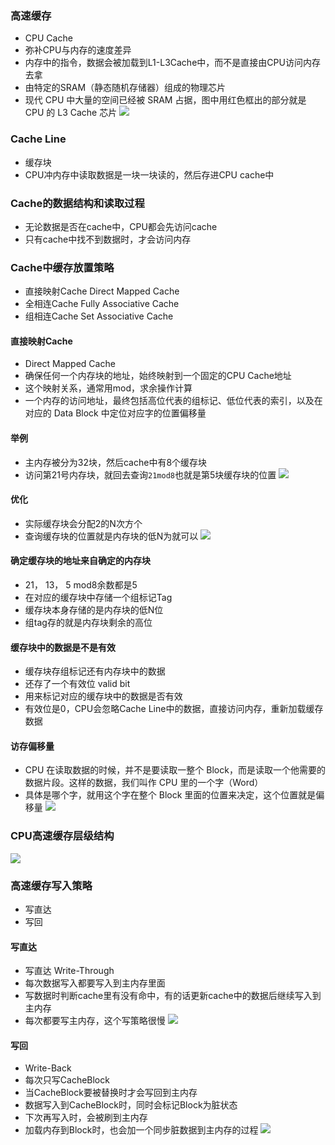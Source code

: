 ### 高速缓存
- CPU Cache
- 弥补CPU与内存的速度差异
- 内存中的指令，数据会被加载到L1-L3Cache中，而不是直接由CPU访问内存去拿
- 由特定的SRAM（静态随机存储器）组成的物理芯片
- 现代 CPU 中大量的空间已经被 SRAM 占据，图中用红色框出的部分就是 CPU 的 L3 Cache 芯片
![](/images/jsjzc/cpucache.jpg)

### Cache Line
- 缓存块
- CPU冲内存中读取数据是一块一块读的，然后存进CPU cache中

### Cache的数据结构和读取过程
- 无论数据是否在cache中，CPU都会先访问cache
- 只有cache中找不到数据时，才会访问内存

### Cache中缓存放置策略
- 直接映射Cache Direct Mapped Cache
- 全相连Cache Fully Associative Cache
- 组相连Cache  Set Associative Cache


#### 直接映射Cache
- Direct Mapped Cache
- 确保任何一个内存块的地址，始终映射到一个固定的CPU Cache地址
- 这个映射关系，通常用mod，求余操作计算
- 一个内存的访问地址，最终包括高位代表的组标记、低位代表的索引，以及在对应的 Data Block 中定位对应字的位置偏移量

#### 举例
- 主内存被分为32块，然后cache中有8个缓存块
- 访问第21号内存块，就回去查询`21mod8`也就是第5块缓存块的位置
![](/images/jsjzc/zhijieyingshe.png)

#### 优化
- 实际缓存块会分配2的N次方个
- 查询缓存块的位置就是内存块的低N为就可以
![](/images/jsjzc/neicunyouhua.png)

#### 确定缓存块的地址来自确定的内存块
- 21， 13， 5 mod8余数都是5
- 在对应的缓存块中存储一个组标记Tag
- 缓存块本身存储的是内存块的低N位
- 组tag存的就是内存块剩余的高位

#### 缓存块中的数据是不是有效
- 缓存块存组标记还有内存块中的数据
- 还存了一个有效位 valid bit
- 用来标记对应的缓存块中的数据是否有效
- 有效位是0，CPU会忽略Cache Line中的数据，直接访问内存，重新加载缓存数据

#### 访存偏移量
- CPU 在读取数据的时候，并不是要读取一整个 Block，而是读取一个他需要的数据片段。这样的数据，我们叫作 CPU 里的一个字（Word）
- 具体是哪个字，就用这个字在整个 Block 里面的位置来决定，这个位置就是偏移量
![](/images/jsjzc/fangcundizhi.png)

### CPU高速缓存层级结构

![](/images/jsjzc/cpucengjijiegou.jpeg)

### 高速缓存写入策略
- 写直达
- 写回

#### 写直达
- 写直达 Write-Through
- 每次数据写入都要写入到主内存里面
- 写数据时判断cache里有没有命中，有的话更新cache中的数据后继续写入到主内存
- 每次都要写主内存，这个写策略很慢
![](/images/jsjzc/xiezhida.jpeg)


#### 写回
- Write-Back
- 每次只写CacheBlock
- 当CacheBlock要被替换时才会写回到主内存
- 数据写入到CacheBlock时，同时会标记Block为脏状态
- 下次再写入时，会被刷到主内存
- 加载内存到Block时，也会加一个同步脏数据到主内存的过程
![](/images/jsjzc/xiehui.jpeg)

